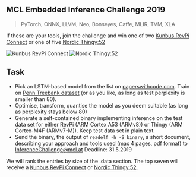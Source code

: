 ## MCL Embedded Inference Challenge 2019

> PyTorch, ONNX, LLVM, Neo, Bonseyes, Caffe, MLIR, TVM, XLA

If these are your tools, join the challenge and win one of two [Kunbus RevPi Connect](https://revolution.kunbus.com/revpi-connect/) or one of five [Nordic Thingy:52](https://www.nordicsemi.com/?sc_itemid=%7B3C201A33-5CA5-457B-87E4-A7B04C19EE71%7D)

![Kunbus RevPi Connect](https://revolution.kunbus.de/wp-content/uploads/2018/07/RevPi-Core-Tutorial.png)
![Nordic Thingy:52](https://www.espruino.com/refimages/Thingy52_board.jpg)

## Task

- Pick an LSTM-based model from the list on [paperswithcode.com](https://paperswithcode.com/sota/language-modelling-on-penn-treebank-word). Train on [Penn Treebank dataset](https://www.tensorflow.org/tutorials/sequences/recurrent) (or as you like, as long as test perplexity is smaller than 80).
- Optimise, transform, quantise the model as you deem suitable (as long as perplexity stays below 80)
- Generate a self-contained binary implementing inference on the test data set for either RevPi (ARM Cortex A53 (ARMv8)) or Thingy (ARM Cortex-M4F (ARMv7-M)). Keep test data set in plain text.
 - Send the binary, the output of `readelf -h -S binary`, a short document, describing your approach and tools used (max 4 pages, pdf format) to [InferenceChallenge@mcl.at](mailto:InferenceChallenge@mcl.at) Deadline: 31.5.2019

We will rank the entries by size of the .data section. The top seven will receive a [Kunbus RevPi Connect](https://revolution.kunbus.com/revpi-connect/) or [Nordic Thingy:52](https://www.nordicsemi.com/?sc_itemid=%7B3C201A33-5CA5-457B-87E4-A7B04C19EE71%7D).
